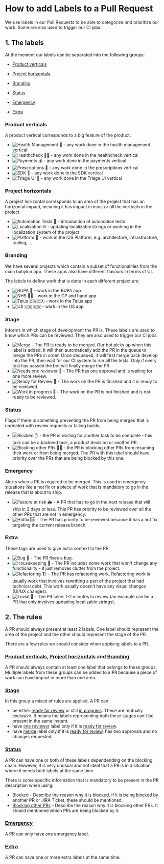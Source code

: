 # How to add Labels to a Pull Request


We use labels in our Pull Requests to be able to categorize and prioritize our work. Some are also used to trigger our CI jobs.


## 1. The labels

At the moment our labels can be separated into the following groups:

- [Product verticals](#product-verticals)

- [Project horizontals](#project-horizontals)

- [Branding](#branding)

- [Status](#status)

- [Emergency](#emergency)

- [Extra](#extra)


### Product verticals
A product vertical corresponds to a big feature of the product. 

- ![Health Management 🍄](https://img.shields.io/static/v1?label&message=Health%20Management%20🍄&color=2BBBBB) - any work done in the health management vertical
- ![Healthcheck 👩‍⚕️](https://img.shields.io/static/v1?label&message=Healthcheck%20👩‍⚕️&color=5319e7) - any work done in the healthcheck vertical
- ![Payments 💰](https://img.shields.io/static/v1?label&message=Payments%20💰&color=25fcb8) - any work done in the payments vertical
- ![Prescriptions 💊](https://img.shields.io/static/v1?label&message=Prescriptions%20💊&color=d3cb34) - any work done in the prescriptions vertical
- ![SDK 💸](https://img.shields.io/static/v1?label&message=SDK%20💸&color=f9d0c4) - any work done in the SDK vertical
- ![Triage UI 🏥](https://img.shields.io/static/v1?label&message=Triage%20UI%20🏥&color=006b75&messageColor=f9d0c4) - any work done in the Triage UI vertical

### Project horizontals
A project horizontal corresponds to an area of the project that has an horizontal impact, meaning it has impact in most or all the verticals in the project.

- ![Automation Tests 🤖](https://img.shields.io/static/v1?label&message=Automation%20Tests%20🤖&color=d4c5f9) - introduction of automation tests
- ![Localisation 🌐](https://img.shields.io/static/v1?label&message=Localisation%20🌐&color=fcfc50) - updating localizable strings or working in the localization system of the project
- ![Platform 🔩](https://img.shields.io/static/v1?label&message=Platform%20🔩&color=002360) - work in the iOS Platform, e.g. architecture, infrastructure, tooling, ...

### Branding
We have several projects which contain a subset of functionalities from the main babylon app. These apps also have different flavours in terms of UI. 

The labels to define work that is done in each different project are:

- ![BUPA 🤕](https://img.shields.io/static/v1?label&message=BUPA%20🤕&color=1d76db) - work in the BUPA app
- ![NHS 👩‍⚕️](https://img.shields.io/static/v1?label&message=NHS%20👩‍⚕️&color=0052cc) - work in the GP and hand app
- ![Telus 🇨🇦](https://img.shields.io/static/v1?label&message=Telus%20&color=9746e2)🇨🇦 - work in the Telus app
- ![US 🇺🇸](https://img.shields.io/static/v1?label&message=US%20&color=2f2799) 🇺🇸 - work in the US app

### Stage
Informs in which stage of development the PR is. These labels are used to know which PRs can be reviewed. They are also used to trigger our CI jobs.

- ![Merge](https://img.shields.io/static/v1?label&message=Merge&color=FF7F50) - The PR is ready to be merged. Our bot picks up when this label is added. It will then automatically add the PR in the queue to merge the PRs in order. Once dequeued, it will first merge back develop into the PR, then wait for our CI system to run all the tests. Only if every test has passed the bot will finally merge the PR.
- ![Needs one reviewer 🙏](https://img.shields.io/static/v1?label&message=Needs%20one%20reviewer🙏%20&color=ce3799) - The PR has one approval and is waiting for one more review.
- ![Ready for Review 🚀](https://img.shields.io/static/v1?label&message=Ready%20for%20Review🚀&color=0e8a16) - The work on the PR is finished and it is ready to be reviewed.
- ![Work in progress 🚧](https://img.shields.io/static/v1?label&message=Work%20in%20progress%20🚧&color=fbca04) - The work on the PR is not finished and is not ready to be reviewed.

### Status
Flags if there is something preventing the PR from being merged that is unrelated with review requests or failing builds.

- ![Blocked ✋](https://img.shields.io/static/v1?label&message=Blocked%20✋&color=000000) - the PR is waiting for another task to be complete - this task can be a backend task, a product decision or another PR.
- ![Blocking other PRs 🙅‍♀️](https://img.shields.io/static/v1?label&message=Blocking%20other%20PRs%20🙅‍♀️&color=d93f0b) - the PR is blocking other PRs from resuming their work or from being merged. The PR with this label should have priority over the PRs that are being blocked by this one.

### Emergency
Alerts when a PR is required to be merged. This is used in emergency situations like a hot fix or a piece of work that is mandatory to go in the release that is about to ship.

- ![Feature at risk 🚑](https://img.shields.io/static/v1?label&message=Feature%20at%20risk%20🚑&color=e00000) - A PR that has to go in the next release that will ship in 2 days or less. This PR has priority to be reviewed over all the other PRs that are not in emergency.
- ![Hotfix 🆘](https://img.shields.io/static/v1?label&message=Hotfix%20🆘&color=fcc1ba) - The PR has priority to be reviewed because it has a hot fix targeting the current release branch.

### Extra
These tags are used to give extra context to the PR.

- ![Bug 🐛](https://img.shields.io/static/v1?label&message=Bug%20🐛&color=ff69b4) - The PR fixes a bug.
- ![Housekeeping 🏡](https://img.shields.io/static/v1?label&message=Housekeeping%20🏡&color=c79ee2) - The PR includes some work that won't change any functionality - it just removes clutter from the project.
- ![Refactoring 🏗️](https://img.shields.io/static/v1?label&message=Refactoring%20🏗️&color=bfdadc) - The PR has refactoring work. Refactoring work is usually work that involves rewritting a part of the project that had technical debt. This work usually doesn't have any visual changes (UI/UX changes).
- ![Trivial 👶](https://img.shields.io/static/v1?label&message=Trivial%20👶&color=ce3799) - The PR takes 1-2 minutes to review (an example can be a PR that only involves updading localizable strings).

## 2. The rules

A PR should always present at least 2 labels. One label should represent the area of the project and the other should represent the stage of the PR.

There are a few rules we should consider when applying labels to a PR.


### [**Product verticals**](#product-verticals), [**Project horizontals**](#project-horizontals) and [**Branding**](#branding)

A PR should always contain at least one label that belongs to these groups. Multiple labels from these groups can be added to a PR because a piece of work can have impact in more than one area.

### [**Stage**](#stage)

In this group a mixed of rules are applied. 
A PR can:

- be either [ready for review](#ready_review) or still [in progress](#in_progress). These are mutually exclusive. It means the labels representing both these stages can't be present in the same instant.
- have [one reviewer](#needs_reviewer) label only if it is [ready for review](#ready_review).
- have [merge](#merge) label only if it is [ready for review](#ready_review), has two approvals and no changes requested.

### [**Status**](#status)

A PR can have one or both of these labels dependending on the blocking chain. However, it is very unusual and not ideal that a PR is in a situation where it needs both labels at the same time.

There is some specific information that is mandatory to be present in the PR description when using:

- [Blocked](#blocked) - Describe the reason why it is blocked. If it is being blocked by another PR or JIRA Ticket, these should be mentioned.
- [Blocking other PRs](#blocking) - Describe the reason why it is blocking other PRs. It should mentioned which PRs are being blocked by it.

### [**Emergency**](#emergency)

A PR can only have one emergency label.

### [**Extra**](#extra)

A PR can have one or more extra labels at the same time.



